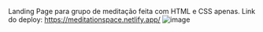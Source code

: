 
Landing Page para grupo de meditação feita com HTML e CSS apenas.
Link do deploy: https://meditationspace.netlify.app/
![image](https://user-images.githubusercontent.com/101764993/162251699-859a1741-d147-49c8-8a21-4fe33635e616.png)
